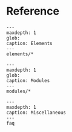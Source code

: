 # Reference

```{toctree}
---
maxdepth: 1
glob:
caption: Elements
---
elements/*
```

```{toctree}
---
maxdepth: 1
glob:
caption: Modules
---
modules/*
```

```{toctree}
---
maxdepth: 1
caption: Miscellaneous
---
faq
```
